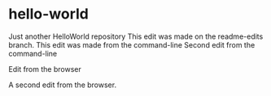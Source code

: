 # hello-world
Just another HelloWorld repository
This edit was made on the readme-edits branch.
This edit was made from the command-line
Second edit from the command-line

Edit from the browser

A second edit from the browser.
